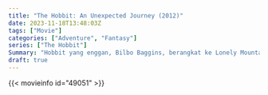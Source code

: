 ```yaml
---
title: "The Hobbit: An Unexpected Journey (2012)"
date: 2023-11-18T13:48:03Z
tags: ["Movie"]
categories: ["Adventure", "Fantasy"]
series: ["The Hobbit"]
Summary: "Hobbit yang enggan, Bilbo Baggins, berangkat ke Lonely Mountain bersama sekelompok kurcaci yang bersemangat untuk merebut kembali rumah gunung mereka, dan emas di dalamnya dari naga Smaug."
draft: true
---
```


<mux-player stream-type="on-demand"
src="https://kp3d-my.sharepoint.com/personal/ryoo_kp3d_onmicrosoft_com/_layouts/15/download.aspx?share=EaQzKlJtVElMmt2-qZsifHkBxE6_fSKuo9V_R2sICtwo1Q" prefer-playback="mse" controls>

</mux-player>


{{< movieinfo id="49051" >}}

<script src="https://cdn.jsdelivr.net/npm/@mux/mux-player"></script>

 <script type="application/ld+json ">
{
"@context": "https://schema.org/",
"@type": "VideoObject",
"name": "The Hobbit: An Unexpected Journey (2012)",
"contentUrl": "https://stream.mux.com/YacNqzbVkC1t6RxqFcjU3h5xQlgVLcjInh027r8v01mPs.m3u8",
"thumbnailUrl": "https://www.themoviedb.org/t/p/original/52S6ajW0Hh4fLQhAK49fSVPJzt7.jpg?width=314&fit_mode=preserve&time=25",
"uploadDate": "2023-11-18T13:48:03Z",
}

</script>